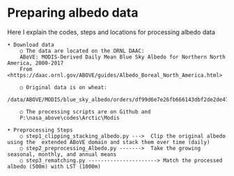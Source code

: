 # **Preparing albedo data**  
Here I explain the codes, steps and locations for processing albedo data

	• Download data
		○ The data are located on the ORNL DAAC: 
		ABoVE: MODIS-Derived Daily Mean Blue Sky Albedo for Northern North America, 2000-2017
		From <https://daac.ornl.gov/ABOVE/guides/Albedo_Boreal_North_America.html> 
		
		○ Original data is on wheat: 
		/data/ABOVE/MODIS/blue_sky_albedo/orders/df99d6e7e26fb666143dbf2de2de4707/Albedo_Boreal_North_America/data_geographic/
		
		○ The processing scripts are on Github and 
		P:\nasa_above\codes\Arctic\Modis

	• Preprocessing Steps
		○ step1_clipping_stacking_albedo.py --->  Clip the original albedo using the  extended ABoVE domain and stack them over time (daily)
		○ step2_preprocessing_Albedo.py ------->  Take the growing seasonal, monthly, and annual means
		○ step3_rematching.py ----------------------> Match the processed albedo (500m) with LST (1000m) 
